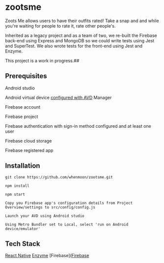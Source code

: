# zootsme

Zoots Me allows users to have their outfits rated! Take a snap and and while you're waiting for people to rate it, rate other people's.

Inherited as a legacy project and as a team of two, we re-built the Firebase back-end using Express and MongoDB so we could write tests using Jest and SuperTest. We also wrote tests for the front-end using Jest and Enzyme.

This project is a work in progress.##


## Prerequisites

Android studio

Android virtual device [configured with AVD](https://developer.android.com/studio/run/managing-avds) Manager

Firebase account

Firebase project 

Firebase authentication with sign-in method configured and at least one user

Firebase cloud storage

Firebase registered app



## Installation

```
git clone https://github.com/whenmoon/zootsme.git

npm install

npm start

Copy you Firebase app's configuration details from Project Overview/settings to src/config/config.js

Launch your AVD using Android studio

Using Metro Bundler set to Local, select 'run on Android device/emulator'
```

## Tech Stack

[React Native](https://facebook.github.io/react-native/)
[Enzyme](https://airbnb.io/enzyme/)
[Firebase]([Firebase](https://firebase.google.com/)
